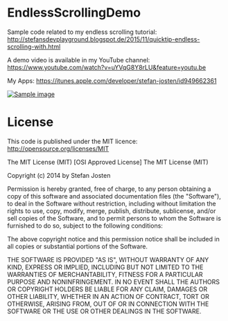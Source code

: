 EndlessScrollingDemo
====================

Sample code related to my endless scrolling tutorial:
http://stefansdevplayground.blogspot.de/2015/11/quicktip-endless-scrolling-with.html

A demo video is available in my YouTube channel: https://www.youtube.com/watch?v=uYVqG8Y8rLU&feature=youtu.be

My Apps:
https://itunes.apple.com/developer/stefan-josten/id949662361

[![Sample image](http://img.youtube.com/vi/k1m1JH7yYAw/0.jpg)](https://www.youtube.com/watch?v=k1m1JH7yYAw)


License
=======

This code is published under the MIT licence: http://opensource.org/licenses/MIT

The MIT License (MIT)
[OSI Approved License]
The MIT License (MIT)

Copyright (c) 2014 by Stefan Josten

Permission is hereby granted, free of charge, to any person obtaining a copy
of this software and associated documentation files (the "Software"), to deal
in the Software without restriction, including without limitation the rights
to use, copy, modify, merge, publish, distribute, sublicense, and/or sell
copies of the Software, and to permit persons to whom the Software is
furnished to do so, subject to the following conditions:

The above copyright notice and this permission notice shall be included in
all copies or substantial portions of the Software.

THE SOFTWARE IS PROVIDED "AS IS", WITHOUT WARRANTY OF ANY KIND, EXPRESS OR
IMPLIED, INCLUDING BUT NOT LIMITED TO THE WARRANTIES OF MERCHANTABILITY,
FITNESS FOR A PARTICULAR PURPOSE AND NONINFRINGEMENT. IN NO EVENT SHALL THE
AUTHORS OR COPYRIGHT HOLDERS BE LIABLE FOR ANY CLAIM, DAMAGES OR OTHER
LIABILITY, WHETHER IN AN ACTION OF CONTRACT, TORT OR OTHERWISE, ARISING FROM,
OUT OF OR IN CONNECTION WITH THE SOFTWARE OR THE USE OR OTHER DEALINGS IN
THE SOFTWARE.
